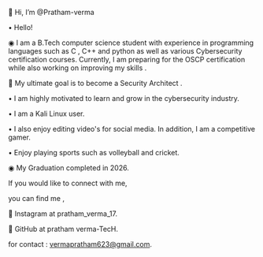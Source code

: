 👋 Hi, I’m @Pratham-verma

• Hello!

◉  I am a B.Tech computer science student with experience in programming languages such as C , C++ and 
    python as well as various Cybersecurity certification courses. Currently, I am preparing for the OSCP 
    certification while also working on improving  my skills .

🚀 My ultimate goal is to become a Security Architect .

   • I am highly motivated to learn and grow in the cybersecurity industry.
     
   • I am a Kali Linux user.
     
   • I also enjoy editing video's for social media. In addition, I am a competitive gamer. 
  
   • Enjoy playing sports such as volleyball and cricket.

◉ My Graduation completed in 2026.

If you would like to connect with me,

you can find me , 

 🔗 Instagram at pratham_verma_17.
 
 🔗 GitHub at pratham verma-TecH.
 
for contact : vermapratham623@gmail.com.
<!---
Pratham-verma/Pratham-verma is a ✨ special ✨ repository because its `README.md` (this file) appears on your GitHub profile.
You can click the Preview link to take a look at your changes.
--->

